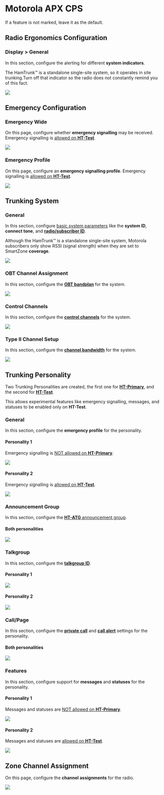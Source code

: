 # Motorola APX CPS

If a feature is not marked, leave it as the default.

## Radio Ergonomics Configuration

### Display > General

In this section, configure the alerting for different **system indicators**.

The HamTrunk™ is a standalone single-site system, so it operates in site trunking.Turn off that indicator so the radio does not constantly remind you of this fact.

![](../images/apx/display/general.png)

## Emergency Configuration

### Emergency Wide

On this page, configure whether **emergency signalling** may be received. Emergency signalling is [allowed on **HT-Test**](../README.md#ht-test).

![](../images/apx/emergency/wide.png)

### Emergency Profile

On this page, configure an **emergency signalling profile**. Emergency signalling is [allowed on **HT-Test**](../README.md#ht-test).

![](../images/apx/emergency/profile.png)

## Trunking System

### General

In this section, configure [basic system parameters](../README.md#general-system-info) like the **system ID**, **connect tone**, and [**radio/subscriber ID**](../README.md#unit--radio--subscriber-id).

Although the HamTrunk™ is a standalone single-site system, Motorola subscribers only show RSSI (signal strength) when they are set to SmartZone **coverage**.

![](../images/apx/trunking/system/general.png)

### OBT Channel Assignment

In this section, configure the [**OBT bandplan**](../README.md#obt-bandplan) for the system.

![](../images/apx/trunking/system/obt-channel-assignment.png)

### Control Channels

In this section, configure the [**control channels**](../README.md#control-channels) for the system.

![](../images/apx/trunking/system/control-channels.png)

### Type II Channel Setup

In this section, configure the [**channel bandwidth**](../README.md#general-system-info) for the system.

![](../images/apx/trunking/system/type-ii-channel-setup.png)

## Trunking Personality

Two Trunking Personalities are created, the first one for [**HT-Primary**](../README.md#ht-primary), and the second for [**HT-Test**](../README.md#ht-test).

This allows experimental features like emergency signalling, messages, and statuses to be enabled only on **HT-Test**.

### General

In this section, configure the **emergency profile** for the personality.

#### Personality 1

Emergency signalling is [NOT allowed on **HT-Primary**](../README.md#ht-primary).

![](../images/apx/trunking/personality/general-1.png)

#### Personality 2

Emergency signalling is [allowed on **HT-Test**](../README.md#ht-test).

![](../images/apx/trunking/personality/general-2.png)

### Announcement Group

In this section, configure the [**HT-ATG** announcement group](../README.md#ht-atg).

#### Both personalities

![](../images/apx/trunking/personality/announcement-group.png)

### Talkgroup

In this section, configure the [**talkgroup ID**](../README.md#talkgroups).

#### Personality 1

![](../images/apx/trunking/personality/talkgroup-1.png)

#### Personality 2

![](../images/apx/trunking/personality/talkgroup-2.png)

### Call/Page

In this section, configure the [**private call**](../README.md#private-calls) and [**call alert**](../README.md#call-alerts) settings for the personality.

#### Both personalities

![](../images/apx/trunking/personality/call-page.png)

### Features

In this section, configure support for **messages** and **statuses** for the personality.

#### Personality 1

Messages and statuses are [NOT allowed on **HT-Primary**](../README.md#ht-primary).

![](../images/apx/trunking/personality/features-1.png)

#### Personality 2

Messages and statuses are [allowed on **HT-Test**](../README.md#ht-test).

![](../images/apx/trunking/personality/features-2.png)

## Zone Channel Assignment

On this page, configure the **channel assignments** for the radio.

![](../images/apx/zone/zone.png)

